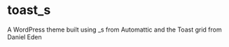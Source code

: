 toast_s
=======

A WordPress theme built using _s from Automattic and the Toast grid from Daniel Eden
